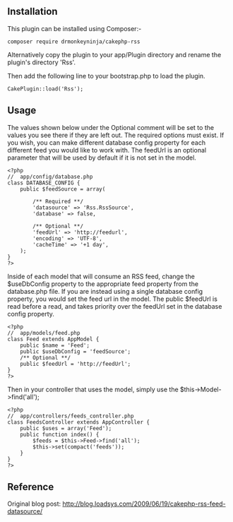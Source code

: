 ## Installation

This plugin can be installed using Composer:-

	composer require drmonkeyninja/cakephp-rss

Alternatively copy the plugin to your app/Plugin directory and rename the plugin's directory 'Rss'.

Then add the following line to your bootstrap.php to load the plugin.

	CakePlugin::load('Rss');

## Usage

The values shown below under the Optional comment will be set to the values you see there if they are left out. The required options must exist. If you wish, you can make different database config property for each different feed you would like to work with. The feedUrl is an optional parameter that will be used by default if it is not set in the model.

	<?php
	//  app/config/database.php
	class DATABASE_CONFIG {
		public $feedSource = array(

			/** Required **/
			'datasource' => 'Rss.RssSource',
			'database' => false,

			/** Optional **/
			'feedUrl' => 'http://feedurl',
			'encoding' => 'UTF-8',
			'cacheTime' => '+1 day',
		);
	}
	?>

Inside of each model that will consume an RSS feed, change the $useDbConfig property to the appropriate feed property from the database.php file. If you are instead using a single database config property, you would set the feed url in the model. The public $feedUrl is read before a read, and takes priority over the feedUrl set in the database config property.

	<?php
	//  app/models/feed.php
	class Feed extends AppModel {
		public $name = 'Feed';
		public $useDbConfig = 'feedSource';
		/** Optional **/
		public $feedUrl = 'http://feedUrl';
	}
	?>

Then in your controller that uses the model, simply use the $this->Model->find('all');

	<?php
	//  app/controllers/feeds_controller.php
	class FeedsController extends AppController {
		public $uses = array('Feed');
		public function index() {
			$feeds = $this->Feed->find('all');
			$this->set(compact('feeds'));
		}
	}
	?>

## Reference

Original blog post: http://blog.loadsys.com/2009/06/19/cakephp-rss-feed-datasource/